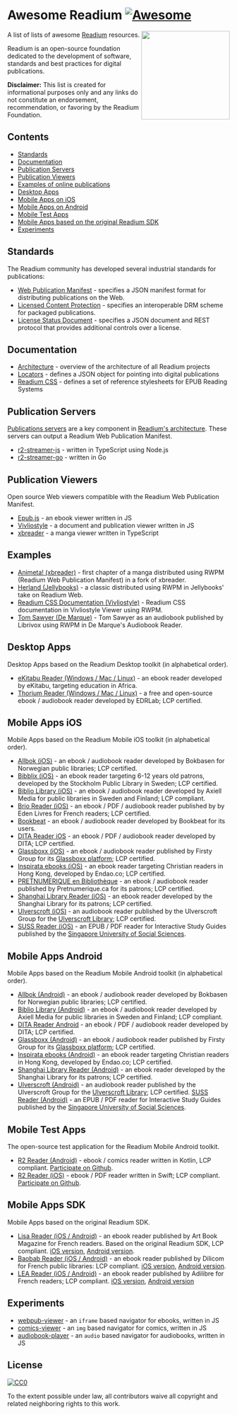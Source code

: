 # Awesome Readium [![Awesome](https://cdn.rawgit.com/sindresorhus/awesome/d7305f38d29fed78fa85652e3a63e154dd8e8829/media/badge.svg)](https://github.com/sindresorhus/awesome)

[<img src="https://readium.org/assets/logos/readium-logo.png" align="right" width="200">](http://readium.org/)

A list of lists of awesome [Readium](https://readium.org/) resources.

Readium is an open-source foundation dedicated to the development of software, standards and best practices for digital publications.

**Disclaimer:** This list is created for informational purposes only and any links do not constitute an endorsement, recommendation, or favoring by the Readium Foundation.

## Contents

* [Standards](#standards)
* [Documentation](#documentation)
* [Publication Servers](#publication-servers)
* [Publication Viewers](#publication-viewers)
* [Examples of online publications](#examples)
* [Desktop Apps](#desktop-apps)
* [Mobile Apps on iOS](#mobile-apps-ios)
* [Mobile Apps on Android](#mobile-apps-android)
* [Mobile Test Apps](#mobile-test-apps)
* [Mobile Apps based on the original Readium SDK](#mobile-apps-sdk)
* [Experiments](#experiments)

## Standards

The Readium community has developed several industrial standards for publications:

* [Web Publication Manifest](https://readium.org/webpub-manifest/) - specifies a JSON manifest format for distributing publications on the Web.
* [Licensed Content Protection](https://readium.org/lcp-specs/) - specifies an interoperable DRM scheme for packaged publications.
* [License Status Document](https://readium.org/lsd-specs/) - specifies a JSON document and REST protocol that provides additional controls over a license.

## Documentation

* [Architecture](https://readium.org/architecture/) - overview of the architecture of all Readium projects
* [Locators](https://readium.org/architecture/locators/) - defines a JSON object for pointing into digital publications
* [Readium CSS](https://readium.org/readium-css/docs/) - defines a set of reference stylesheets for EPUB Reading Systems

## Publication Servers

[Publications servers](https://readium.org/architecture/server/) are a key component in [Readium's architecture](https://readium.org/architecture/). These servers can output a Readium Web Publication Manifest.

* [r2-streamer-js](https://github.com/readium/r2-streamer-js) - written in TypeScript using Node.js
* [r2-streamer-go](https://github.com/readium/r2-streamer-go) - written in Go

## Publication Viewers

Open source Web viewers compatible with the Readium Web Publication Manifest.

* [Epub.js](https://github.com/futurepress/epub.js/) - an ebook viewer written in JS
* [Vivliostyle](https://github.com/vivliostyle/vivliostyle.js) - a document and publication viewer written in JS
* [xbreader](https://github.com/chocolatkey/xbreader) - a manga viewer written in TypeScript

## Examples

* [Animeta! (xbreader)](https://j-novel.club/mc/animeta-volume-1-chapter-1) - first chapter of a manga distributed using RWPM (Readium Web Publication Manifest) in a fork of xbreader.
* [Herland (Jellybooks)](https://www.jellybooks.com/cloud_reader/books/herland) - a classic distributed using RWPM in Jellybooks' take on Readium Web.
* [Readium CSS Documentation (Vivliostyle)](https://vivliostyle.github.io/vivliostyle.js/viewer/vivliostyle-viewer.html#b=https://readium.org/readium-css/docs/manifest.json) - Readium CSS documentation in Vivliostyle Viewer using RWPM.
* [Tom Sawyer (De Marque)](https://player.cantookaudio.com/aHR0cHM6Ly9hcGkuYXJjaGl2ZWxhYi5vcmcvYm9va3MvdG9tX3Nhd3llcl9saWJyaXZveC9vcGRzX2F1ZGlvX21hbmlmZXN0) - Tom Sawyer as an audiobook published by Librivox using RWPM in De Marque's Audiobook Reader.


## Desktop Apps

Desktop Apps based on the Readium Desktop toolkit (in alphabetical order). 

* [eKitabu Reader (Windows / Mac / Linux)](https://www.ekitabu.com/) - an ebook reader developed by eKitabu, targeting education in Africa.
* [Thorium Reader (Windows / Mac / Linux)](https://www.edrlab.org/software/thorium-reader/) - a free and open-source ebook / audiobook reader developed by EDRLab; LCP certified.

## Mobile Apps iOS

Mobile Apps based on the Readium Mobile iOS toolkit (in alphabetical order). 

* [Allbok (iOS)](https://apps.apple.com/no/app/allbok/id1485392740) - an ebook / audiobook reader developed by Bokbasen for Norwegian public libraries; LCP certified.
* [Bibblix (iOS)](http://http://bibblix.se/) - an ebook reader targeting 6-12 years old patrons, developed by the Stockholm Public Library in Sweden; LCP certified.
* [Biblio Library (iOS)](https://apps.apple.com/us/app/biblio-library/id1286685079) - an ebook / audiobook reader developed by Axiell Media for public libraries in Sweden and Finland; LCP compliant.
* [Brio Reader (iOS)](https://apps.apple.com/fr/app/brio-reader/id1475894718) - an ebook / PDF / audiobook reader published by by Eden Livres for French readers; LCP certified.
* [Bookbeat](https://apps.apple.com/us/app/id1056652614) - an ebook / audiobook reader developed by Bookbeat for its users.
* [DITA Reader iOS](https://apps.apple.com/us/app/dita-reader/id1274807900) - an ebook / PDF / audiobook reader developed by DITA; LCP certified.
* [Glassboxx (iOS)](https://apps.apple.com/gb/app/glassboxx/id1464705712) - an ebook / audiobook reader published by Firsty Group for its [Glassboxx platform](https://glassboxx.co.uk/); LCP certified.
* [Inspirata ebooks (iOS)](https://https://endao.co/) - an ebook reader targeting Christian readers in Hong Kong, developed by Endao.co; LCP certified.
* [PRETNUMERIQUE en Bibliothèque](https://apps.apple.com/ca/app/id1391138546) - an ebook / audiobook reader published by Pretnumerique.ca for its patrons; LCP certified.
* [Shanghai Library Reader (iOS)](http://www.library.sh.cn/web/index.html) - an ebook reader developed by the Shanghai Library for its patrons; LCP certified.
* [Ulverscroft (iOS)](https://apps.apple.com/gb/app/ulibrary/id977511203) - an audiobook reader published by the Ulverscroft Group for the [Ulverscroft Library](https://llc.ulverscroftulibrary.com/); LCP certified.
* [SUSS Reader (iOS)](https://apps.apple.com/sg/app/suss-reader-for-ebooks-epubs/id1477574366) - an EPUB / PDF reader for Interactive Study Guides published by the [Singapore University of Social Sciences](https://www.suss.edu.sg/).


## Mobile Apps Android

Mobile Apps based on the Readium Mobile Android toolkit (in alphabetical order). 

* [Allbok (Android)](https://play.google.com/store/apps/details?id=no.bokbasen.allbok) - an ebook / audiobook reader developed by Bokbasen for Norwegian public libraries; LCP certified.
* [Biblio Library (Android)](https://play.google.com/store/apps/details?id=com.Axiellmedia.LibraryApp) - an ebook / audiobook reader developed by Axiell Media for public libraries in Sweden and Finland; LCP compliant.
* [DITA Reader Android](https://play.google.com/store/apps/details?id=com.aferdita.urms.reader) - an ebook / PDF / audiobook reader developed by DITA; LCP certified.
* [Glassboxx (Android)](https://play.google.com/store/apps/details?id=uk.co.firstygroup.glassboxx) - an ebook / audiobook reader published by Firsty Group for its [Glassboxx platform](https://glassboxx.co.uk/); LCP certified.
* [Inspirata ebooks (Android)](https://https://endao.co/) - an ebook reader targeting Christian readers in Hong Kong, developed by Endao.co; LCP certified.
* [Shanghai Library Reader (Android)](http://www.library.sh.cn/web/index.html) - an ebook reader developed by the Shanghai Library for its patrons; LCP certified.
* [Ulverscroft (Android)](https://play.google.com/store/apps/details?id=ulibrary.ulverscroftulibrary.co.uk.ulibrary) - an audiobook reader published by the Ulverscroft Group for the [Ulverscroft Library](https://llc.ulverscroftulibrary.com/); LCP certified.
 [SUSS Reader (Android)](https://play.google.com/store/apps/details?id=sg.edu.suss.etp.sreader2) - an EPUB / PDF reader for Interactive Study Guides published by the [Singapore University of Social Sciences](https://www.suss.edu.sg/).


## Mobile Test Apps 

The open-source test application for the Readium Mobile Android toolkit.

* [R2 Reader (Android)](https://apps.apple.com/us/app/r2-reader/id1363963230) -  ebook / comics reader written in Kotlin, LCP compliant. [Participate on Github](https://github.com/readium/r2-testapp-kotlin).
* [R2 Reader (iOS)](https://play.google.com/store/apps/details?id=org.readium.r2reader) - ebook / PDF reader written in Swift; LCP compliant. [Participate on Github](https://github.com/readium/r2-testapp-swift).

## Mobile Apps SDK

Mobile Apps based on the original Readium SDK. 

* [Lisa Reader (iOS / Android)](https://lis-a.fr/fr/lisa/) - an ebook reader published by Art Book Magazine for French readers. Based on the original Readium SDK, LCP compliant. [iOS version](https://apps.apple.com/fr/app/lis-a/id1096168122), [Android version](https://play.google.com/store/apps/details?id=com.artbookmagazine.lisa).
* [Baobab Reader (iOS / Android)](https://baobabapp.com/) - an ebook reader published by Dilicom for French public libraries: LCP compliant. [iOS version](https://apps.apple.com/fr/app/baobab-app/id1364023895), [Android version](https://play.google.com/store/apps/details?id=com.baobabapp.baobab).
* [LEA Reader (iOS / Android)](https://www.adilibre.fr/lea-reader/) - an ebook reader published by Adilibre for French readers; LCP compliant. [iOS version](https://apps.apple.com/fr/app/lea-reader/id1313873614), [Android version](https://play.google.com/store/apps/details?id=com.adilibre.leareader)

## Experiments

* [webpub-viewer](https://github.com/HadrienGardeur/webpub-viewer) - an `iframe` based navigator for ebooks, written in JS
* [comics-viewer](https://github.com/HadrienGardeur/comics-viewer) - an `img` based navigator for comics, written in JS
* [audiobook-player](https://github.com/HadrienGardeur/audiobook-player) - an `audio` based navigator for audiobooks, written in JS


## License

[![CC0](http://mirrors.creativecommons.org/presskit/buttons/88x31/svg/cc-zero.svg)](https://creativecommons.org/publicdomain/zero/1.0/)

To the extent possible under law, all contributors waive all copyright and related neighboring rights to this work.
